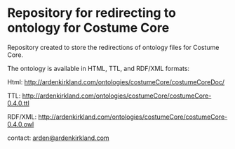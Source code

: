 Repository for redirecting to ontology for Costume Core
===================

Repository created to store the redirections of ontology files for Costume Core. 

The ontology is available in HTML, TTL, and RDF/XML formats:

Html: http://ardenkirkland.com/ontologies/costumeCore/costumeCoreDoc/

TTL: http://ardenkirkland.com/ontologies/costumeCore/costumeCore-0.4.0.ttl

RDF/XML: http://ardenkirkland.com/ontologies/costumeCore/costumeCore-0.4.0.owl

contact: arden@ardenkirkland.com
